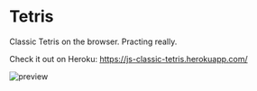 # Tetris
Classic Tetris on the browser. Practing really.

Check it out on Heroku: https://js-classic-tetris.herokuapp.com/

![preview](preview.gif)
